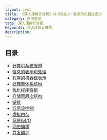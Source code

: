 ```yaml
---
layout: post
title: 《深入理解计算机》读书笔记3：程序的机器级表示
category: 读书笔记
tags: 深入理解计算机
keywords: 深入理解计算机
description:
---
```



## 目录

- [计算机系统漫游](/读书笔记/2021/04/13/《深入理解计算机》读书笔记-计算机系统漫游.html)
- [信息的表示和处理](/读书笔记/2021/04/13/《深入理解计算机》读书笔记-信息的表示和处理.html)
- [程序的机器级表示]()
- [处理器体系结构]()
- [优化程序性能]()
- [存储器层次结构]()
- [链接]()
- [异常流控制]()
- [虚拟内存]()
- [系统级I/O]()
- [网络编程]()
- [并发编程]()
